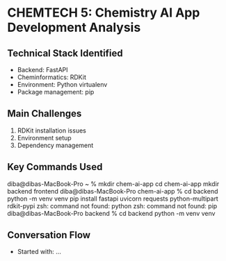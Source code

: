 # CHEMTECH 5: Chemistry AI App Development Analysis
## Technical Stack Identified
- Backend: FastAPI
- Cheminformatics: RDKit
- Environment: Python virtualenv
- Package management: pip

## Main Challenges
1. RDKit installation issues
2. Environment setup
3. Dependency management

## Key Commands Used
diba@dibas-MacBook-Pro ~ % mkdir chem-ai-app
cd chem-ai-app
mkdir backend frontend
diba@dibas-MacBook-Pro chem-ai-app % cd backend
python -m venv venv
pip install fastapi uvicorn requests python-multipart rdkit-pypi
zsh: command not found: python
zsh: command not found: pip
diba@dibas-MacBook-Pro backend % cd backend
python -m venv venv

## Conversation Flow
- Started with: ...
